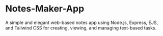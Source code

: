 # Notes-Maker-App
A simple and elegant web-based notes app using Node.js, Express, EJS, and Tailwind CSS for creating, viewing, and managing text-based tasks.

